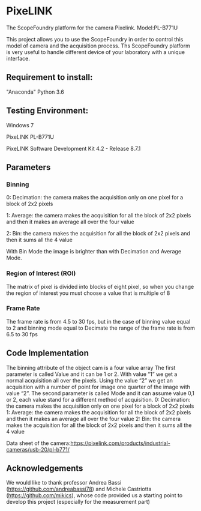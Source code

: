 # PixeLINK
The ScopeFoundry platform for the camera Pixelink. Model:PL-B771U

This project allows you to use the ScopeFoundry in order to control this model of camera and the acquisition process. 
Ths ScopeFoundry platform is very useful to handle different device of your laboratory with a unique interface.

## Requirement to install:
"Anaconda"
Python 3.6

## Testing Environment:
Windows 7 

PixeLINK PL-B771U

PixeLINK Software Development Kit 4.2 - Release 8.7.1 

## Parameters 
### Binning

0: Decimation: the camera makes the acquisition only on one pixel for a block of 2x2 pixels

1: Average: the camera makes the acquisition for all the block of 2x2 pixels and then it makes an average all over the four value

2: Bin: the camera makes the acquisition for all the block of 2x2 pixels and then it sums all the 4 value


With Bin Mode the image is brighter than with Decimation and Average Mode.

### Region of Interest (ROI)
The matrix of pixel is divided into blocks of eight pixel, so when you change the region of interest you must choose a value that is multiple of 8

### Frame Rate
The frame rate is from 4.5 to 30 fps, but in the case of binning value equal to 2 and binning mode equal to Decimate the range of the frame rate is from 6.5 to 30 fps









## Code Implementation


The binning attribute of the object cam is a four value array
The first parameter is called Value and it can be 1 or 2. With value “1” we get a normal acquisition all over the pixels. Using the value “2” we get an acquisition with a number of point for image one quarter of the image with value “2”.
The second parameter is called Mode and it can assume value 0,1 or 2, each value stand for a different method of acquisition.
0: Decimation: the camera makes the acquisition only on one pixel for a block of 2x2 pixels
1: Average: the camera makes the acquisition for all the block of 2x2 pixels and then it makes an average all over the four value
2: Bin: the camera makes the acquisition for all the block of 2x2 pixels and then it sums all the 4 value


Data sheet of the camera:https://pixelink.com/products/industrial-cameras/usb-20/pl-b771/


## Acknowledgements
We would like to thank professor Andrea Bassi (https://github.com/andreabassi78) and Michele Castriotta (https://github.com/mikics), whose code provided us a starting point to develop this project (especially for the measurement part)

